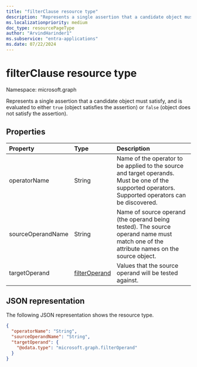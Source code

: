 ```yaml
---
title: "filterClause resource type"
description: "Represents a single assertion that a candidate object must satisfy."
ms.localizationpriority: medium
doc_type: resourcePageType
author: "ArvindHarinder1"
ms.subservice: "entra-applications"
ms.date: 07/22/2024
---
```


# filterClause resource type

Namespace: microsoft.graph

Represents a single assertion that a candidate object must satisfy, and is evaluated to either `true` (object satisfies the assertion) or `false` (object does not satisfy the assertion).

## Properties
| Property       | Type    |Description|
|:---------------|:--------|:----------|
|operatorName|String|Name of the operator to be applied to the source and target operands. Must be one of the supported operators. Supported operators can be discovered.|
|sourceOperandName|String|Name of source operand (the operand being tested). The source operand name must match one of the attribute names on the source object.|
|targetOperand|[filterOperand](synchronization-filteroperand.md)|Values that the source operand will be tested against.|

## JSON representation

The following JSON representation shows the resource type.

<!-- {
  "blockType": "resource",
  "optionalProperties": [

  ],
  "@odata.type": "microsoft.graph.filterClause"
}-->

```json
{
  "operatorName": "String",
  "sourceOperandName": "String",
  "targetOperand": {
    "@odata.type": "microsoft.graph.filterOperand"
  }
}
```

<!-- uuid: 8fcb5dbc-d5aa-4681-8e31-b001d5168d79
2015-10-25 14:57:30 UTC -->
<!--
{
  "type": "#page.annotation",
  "description": "filterClause resource",
  "keywords": "",
  "section": "documentation",
  "tocPath": "",
  "suppressions": []
}
-->


